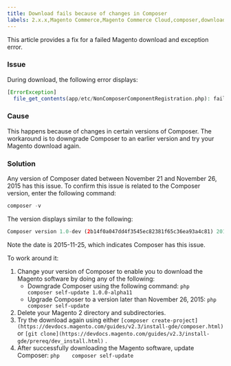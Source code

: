```yaml
---
title: Download fails because of changes in Composer
labels: 2.x.x,Magento Commerce,Magento Commerce Cloud,composer,download,how to,self-update
---
```


This article provides a fix for a failed Magento download and exception error.

<h3 id="symptom">Issue</h3>

During download, the following error displays:

```php
[ErrorException]
  file_get_contents(app/etc/NonComposerComponentRegistration.php): failed to open stream: No such file or directory
```

<h3 id="symptom">Cause</h3>

This happens because of changes in certain versions of Composer. The workaround is to downgrade Composer to an earlier version and try your Magento download again.

### Solution

Any version of Composer dated between November 21 and November 26, 2015 has this issue. To confirm this issue is related to the Composer version, enter the following command:

```php
composer -v
```

The version displays similar to the following:

```php
Composer version 1.0-dev (2b14f0a047dd4f3545ec82381f65c36ea93a4c81) 2015-11-25 17:13:09
```

Note the date is 2015-11-25, which indicates Composer has this issue.

To work around it:

1. Change your version of Composer to enable you to download the Magento software by doing any of the following:    
    * Downgrade Composer using the following command:    ```php    composer self-update 1.0.0-alpha11    ```    
    * Upgrade Composer to a version later than November 26, 2015:    ```php    composer self-update    ```    
1. Delete your Magento 2 directory and subdirectories.    
1. Try the download again using either `[composer create-project](https://devdocs.magento.com/guides/v2.3/install-gde/composer.html)` or `[git clone](https://devdocs.magento.com/guides/v2.3/install-gde/prereq/dev_install.html)` .
1. After successfully downloading the Magento software, update Composer:    ```php    composer self-update    ```    

